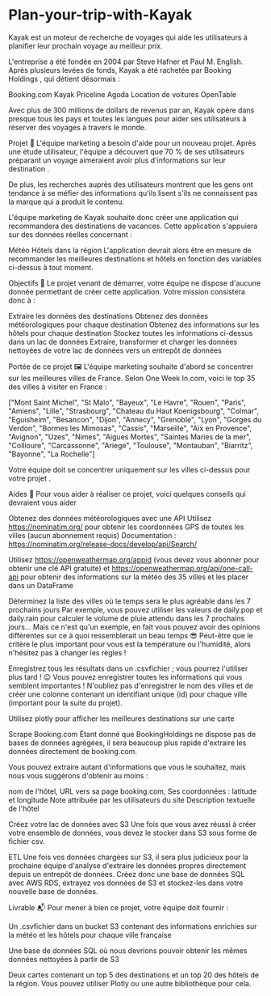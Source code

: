 # Plan-your-trip-with-Kayak

Kayak est un moteur de recherche de voyages qui aide les utilisateurs à planifier leur prochain voyage au meilleur prix.

L'entreprise a été fondée en 2004 par Steve Hafner et Paul M. English. Après plusieurs levées de fonds, Kayak a été rachetée par Booking Holdings , qui détient désormais :

Booking.com
Kayak
Priceline
Agoda
Location de voitures
OpenTable

Avec plus de 300 millions de dollars de revenus par an, Kayak opère dans presque tous les pays et toutes les langues pour aider ses utilisateurs à réserver des voyages à travers le monde.

Projet 🚧
L'équipe marketing a besoin d'aide pour un nouveau projet. Après une étude utilisateur, l'équipe a découvert que 70 % de ses utilisateurs préparant un voyage aimeraient avoir plus d'informations sur leur destination .

De plus, les recherches auprès des utilisateurs montrent que les gens ont tendance à se méfier des informations qu'ils lisent s'ils ne connaissent pas la marque qui a produit le contenu.

L'équipe marketing de Kayak souhaite donc créer une application qui recommandera des destinations de vacances. Cette application s'appuiera sur des données réelles concernant :

Météo
Hôtels dans la région
L'application devrait alors être en mesure de recommander les meilleures destinations et hôtels en fonction des variables ci-dessus à tout moment.

Objectifs 🎯
Le projet venant de démarrer, votre équipe ne dispose d'aucune donnée permettant de créer cette application. Votre mission consistera donc à :

Extraire les données des destinations
Obtenez des données météorologiques pour chaque destination
Obtenez des informations sur les hôtels pour chaque destination
Stockez toutes les informations ci-dessus dans un lac de données
Extraire, transformer et charger les données nettoyées de votre lac de données vers un entrepôt de données

Portée de ce projet 🖼️
L'équipe marketing souhaite d'abord se concentrer sur les meilleures villes de France. Selon One Week In.com, voici le top 35 des villes à visiter en France :

["Mont Saint Michel",
"St Malo",
"Bayeux",
"Le Havre",
"Rouen",
"Paris",
"Amiens",
"Lille",
"Strasbourg",
"Chateau du Haut Koenigsbourg",
"Colmar",
"Eguisheim",
"Besancon",
"Dijon",
"Annecy",
"Grenoble",
"Lyon",
"Gorges du Verdon",
"Bormes les Mimosas",
"Cassis",
"Marseille",
"Aix en Provence",
"Avignon",
"Uzes",
"Nimes",
"Aigues Mortes",
"Saintes Maries de la mer",
"Collioure",
"Carcassonne",
"Ariege",
"Toulouse",
"Montauban",
"Biarritz",
"Bayonne",
"La Rochelle"]

Votre équipe doit se concentrer uniquement sur les villes ci-dessus pour votre projet .

Aides 🦮
Pour vous aider à réaliser ce projet, voici quelques conseils qui devraient vous aider

Obtenez des données météorologiques avec une API
Utilisez https://nominatim.org/ pour obtenir les coordonnées GPS de toutes les villes (aucun abonnement requis) Documentation : https://nominatim.org/release-docs/develop/api/Search/

Utilisez https://openweathermap.org/appid (vous devez vous abonner pour obtenir une clé API gratuite) et https://openweathermap.org/api/one-call-api pour obtenir des informations sur la météo des 35 villes et les placer dans un DataFrame

Déterminez la liste des villes où le temps sera le plus agréable dans les 7 prochains jours Par exemple, vous pouvez utiliser les valeurs de daily.pop et daily.rain pour calculer le volume de pluie attendu dans les 7 prochains jours... Mais ce n'est qu'un exemple, en fait vous pouvez avoir des opinions différentes sur ce à quoi ressemblerait un beau temps 😎 Peut-être que le critère le plus important pour vous est la température ou l'humidité, alors n'hésitez pas à changer les règles !

Enregistrez tous les résultats dans un .csvfichier ; vous pourrez l'utiliser plus tard ! 😉 Vous pouvez enregistrer toutes les informations qui vous semblent importantes ! N'oubliez pas d'enregistrer le nom des villes et de créer une colonne contenant un identifiant unique (id) pour chaque ville (important pour la suite du projet).

Utilisez plotly pour afficher les meilleures destinations sur une carte

Scrape Booking.com
Étant donné que BookingHoldings ne dispose pas de bases de données agrégées, il sera beaucoup plus rapide d'extraire les données directement de booking.com.

Vous pouvez extraire autant d'informations que vous le souhaitez, mais nous vous suggérons d'obtenir au moins :

nom de l'hôtel,
URL vers sa page booking.com,
Ses coordonnées : latitude et longitude
Note attribuée par les utilisateurs du site
Description textuelle de l'hôtel

Créez votre lac de données avec S3
Une fois que vous avez réussi à créer votre ensemble de données, vous devez le stocker dans S3 sous forme de fichier csv.

ETL
Une fois vos données chargées sur S3, il sera plus judicieux pour la prochaine équipe d'analyse d'extraire les données propres directement depuis un entrepôt de données. Créez donc une base de données SQL avec AWS RDS, extrayez vos données de S3 et stockez-les dans votre nouvelle base de données.

Livrable 📬
Pour mener à bien ce projet, votre équipe doit fournir :

Un .csvfichier dans un bucket S3 contenant des informations enrichies sur la météo et les hôtels pour chaque ville française

Une base de données SQL où nous devrions pouvoir obtenir les mêmes données nettoyées à partir de S3

Deux cartes contenant un top 5 des destinations et un top 20 des hôtels de la région. Vous pouvez utiliser Plotly ou une autre bibliothèque pour cela. 
